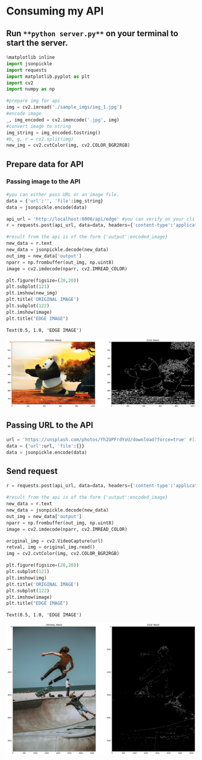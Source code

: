# Consuming my API

## Run `**python server.py**` on your terminal to start the server.


```python
%matplotlib inline
import jsonpickle
import requests
import matplotlib.pyplot as plt
import cv2
import numpy as np
```


```python
#prepare img for api
img = cv2.imread('./sample_imgs/img_1.jpg')
#encode image
_, img_encoded = cv2.imencode('.jpg', img)
#convert image to string
img_string = img_encoded.tostring()
#b, g, r = cv2.split(img)
new_img = cv2.cvtColor(img, cv2.COLOR_BGR2RGB)
```

## Prepare data for API
### Passing image to the API


```python
#you can either pass URL or an image file.
data = {'url':'', 'file':img_string}
data = jsonpickle.encode(data)
```


```python
api_url = 'http://localhost:8000/api/edge' #you can verify on your cli once you start the server
r = requests.post(api_url, data=data, headers={'content-type':'application/json'})
```


```python
#result from the api is of the form {'output':encoded_image}
new_data = r.text
new_data = jsonpickle.decode(new_data)
out_img = new_data['output']
nparr = np.frombuffer(out_img, np.uint8)
image = cv2.imdecode(nparr, cv2.IMREAD_COLOR)
```


```python
plt.figure(figsize=(20,20))
plt.subplot(121)
plt.imshow(new_img)
plt.title('ORIGINAL IMAGE')
plt.subplot(122)
plt.imshow(image)
plt.title("EDGE IMAGE")
```




    Text(0.5, 1.0, 'EDGE IMAGE')




    
![png](output_8_1.png)
    


## Passing URL to the API


```python
url = 'https://unsplash.com/photos/Yh2UPFrdYoU/download?force=true' #link gotten from unsplash.com
data = {'url':url, 'file':{}}
data = jsonpickle.encode(data)
```

## Send request


```python
r = requests.post(api_url, data=data, headers={'content-type':'application/json'})
```


```python
#result from the api is of the form {'output':encoded_image}
new_data = r.text
new_data = jsonpickle.decode(new_data)
out_img = new_data['output']
nparr = np.frombuffer(out_img, np.uint8)
image = cv2.imdecode(nparr, cv2.IMREAD_COLOR)
```


```python
original_img = cv2.VideoCapture(url)
retval, img = original_img.read()
img = cv2.cvtColor(img, cv2.COLOR_BGR2RGB)
```


```python
plt.figure(figsize=(20,20))
plt.subplot(121)
plt.imshow(img)
plt.title('ORIGINAL IMAGE')
plt.subplot(122)
plt.imshow(image)
plt.title("EDGE IMAGE")
```




    Text(0.5, 1.0, 'EDGE IMAGE')




    
![png](output_15_1.png)
    



```python

```
